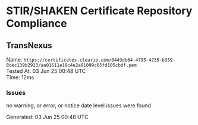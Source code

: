 # STIR/SHAKEN Certificate Repository Compliance

## TransNexus

Name: `https://certificates.clearip.com/0449db64-4795-4735-b359-8dec139b2913/aa01611e18c4e2a81099c65fd105cbdf.pem`\
Tested At: 03 Jun 25 00:48 UTC\
Time: 12ms

### Issues

no warning, or error, or notice date level issues were found

Generated: 03 Jun 25 00:48 UTC